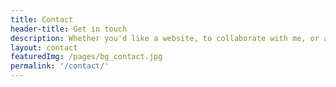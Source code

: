 ```yaml
---
title: Contact
header-title: Get in touch
description: Whether you'd like a website, to collaborate with me, or anything. I'd love to hear from you!
layout: contact
featuredImg: /pages/bg_contact.jpg
permalink: '/contact/'
---
```

